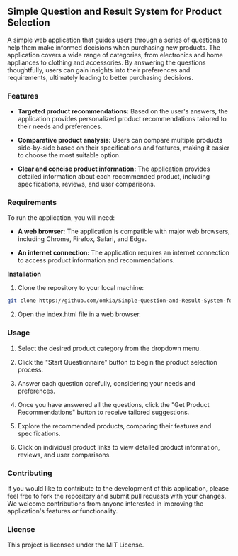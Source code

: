 ## Simple Question and Result System for Product Selection

A simple web application that guides users through a series of questions to help them make informed decisions when purchasing new products. The application covers a wide range of categories, from electronics and home appliances to clothing and accessories. By answering the questions thoughtfully, users can gain insights into their preferences and requirements, ultimately leading to better purchasing decisions.

### Features

* **Targeted product recommendations:** Based on the user's answers, the application provides personalized product recommendations tailored to their needs and preferences.

* **Comparative product analysis:** Users can compare multiple products side-by-side based on their specifications and features, making it easier to choose the most suitable option.

* **Clear and concise product information:** The application provides detailed information about each recommended product, including specifications, reviews, and user comparisons.

### Requirements

To run the application, you will need:

* **A web browser:** The application is compatible with major web browsers, including Chrome, Firefox, Safari, and Edge.

* **An internet connection:** The application requires an internet connection to access product information and recommendations.

**Installation**

1. Clone the repository to your local machine:


```bash
git clone https://github.com/omkia/Simple-Question-and-Result-System-for-Product-Selection.git
```

2. Open the index.html file in a web browser.

### Usage

1. Select the desired product category from the dropdown menu.

2. Click the "Start Questionnaire" button to begin the product selection process.

3. Answer each question carefully, considering your needs and preferences.

4. Once you have answered all the questions, click the "Get Product Recommendations" button to receive tailored suggestions.

5. Explore the recommended products, comparing their features and specifications.

6. Click on individual product links to view detailed product information, reviews, and user comparisons.

### Contributing

If you would like to contribute to the development of this application, please feel free to fork the repository and submit pull requests with your changes. We welcome contributions from anyone interested in improving the application's features or functionality.

### License

This project is licensed under the MIT License.
